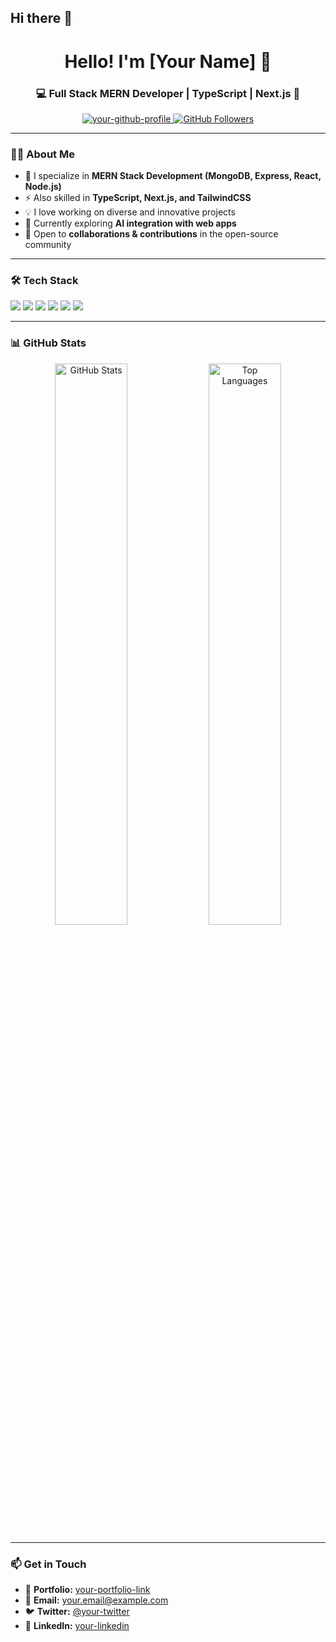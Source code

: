 ## Hi there 👋
<h1 align="center">Hello! I'm [Your Name] 👋</h1>
<h3 align="center">💻 Full Stack MERN Developer | TypeScript | Next.js 🚀</h3>

<p align="center">
  <a href="https://github.com/your-github-profile">
    <img src="https://komarev.com/ghpvc/?username=your-github-profile&label=Profile%20Views&color=0e75b6&style=flat" alt="your-github-profile" />
  </a>
  <a href="https://github.com/your-github-profile?tab=followers">
    <img src="https://img.shields.io/github/followers/your-github-profile?label=Followers&style=social" alt="GitHub Followers" />
  </a>
</p>

---

### 👨‍💻 About Me
- 🌱 I specialize in **MERN Stack Development (MongoDB, Express, React, Node.js)**  
- ⚡ Also skilled in **TypeScript, Next.js, and TailwindCSS**  
- 💡 I love working on diverse and innovative projects  
- 🚀 Currently exploring **AI integration with web apps**  
- 🎯 Open to **collaborations & contributions** in the open-source community  

---

### 🛠️ Tech Stack
<p align="left">
  <img src="https://img.shields.io/badge/-MongoDB-4EA94B?style=flat&logo=mongodb&logoColor=white" />
  <img src="https://img.shields.io/badge/-Express.js-000000?style=flat&logo=express&logoColor=white" />
  <img src="https://img.shields.io/badge/-React-61DAFB?style=flat&logo=react&logoColor=black" />
  <img src="https://img.shields.io/badge/-Node.js-339933?style=flat&logo=node.js&logoColor=white" />
  <img src="https://img.shields.io/badge/-Next.js-000000?style=flat&logo=next.js&logoColor=white" />
  <img src="https://img.shields.io/badge/-TypeScript-3178C6?style=flat&logo=typescript&logoColor=white" />
</p>

---

### 📊 GitHub Stats
<p align="center">
  <img src="https://github-readme-stats.vercel.app/api?username=your-github-profile&show_icons=true&theme=radical" width="48%" alt="GitHub Stats" />
  <img src="https://github-readme-stats.vercel.app/api/top-langs/?username=your-github-profile&layout=compact&theme=radical" width="48%" alt="Top Languages" />
</p>

---

### 📫 Get in Touch
- 🔗 **Portfolio:** [your-portfolio-link](#)  
- 📧 **Email:** your.email@example.com  
- 🐦 **Twitter:** [@your-twitter](#)  
- 💼 **LinkedIn:** [your-linkedin](#)  
